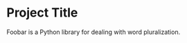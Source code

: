 <!-- Project title here -->

# Project Title

<!-- Example of project description -->

Foobar is a Python library for dealing with word pluralization.

<!-- Example of code output -->
